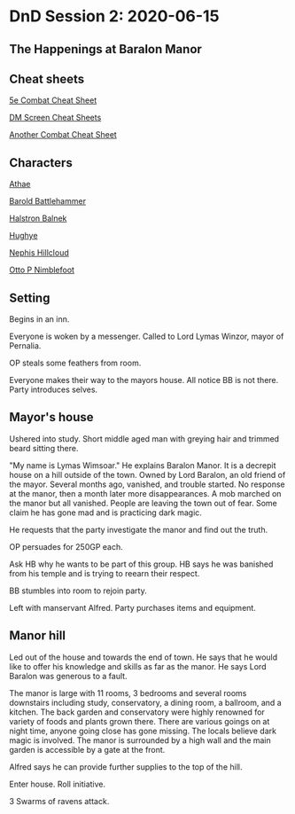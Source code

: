 # DnD Session 2: 2020-06-15
## The Happenings at Baralon Manor

## Cheat sheets

[5e Combat Cheat Sheet](https://github.com/ahumph/DnD-ISO/blob/master/5E%20Quick%20Reference%20Sheet%20v2.pdf)

[DM Screen Cheat Sheets](https://imgur.com/a/Dw9hp)

[Another Combat Cheat Sheet](https://i.redd.it/2esg4fs2c1541.png)

## Characters

[Athae](https://www.dndbeyond.com/characters/29656294)

[Barold Battlehammer](https://www.dndbeyond.com/characters/29656199)

[Halstron Balnek](https://www.dndbeyond.com/characters/29656273)

[Hughye](https://www.dndbeyond.com/characters/29656504)

[Nephis Hillcloud](https://www.dndbeyond.com/characters/29656304)

[Otto P Nimblefoot](https://www.dndbeyond.com/profile/ah309/characters/29371225)

## Setting

Begins in an inn.

Everyone is woken by a messenger. Called to Lord Lymas Winzor, mayor of Pernalia.

OP steals some feathers from room.

Everyone makes their way to the mayors house. All notice BB is not there. Party introduces selves.

## Mayor's house

Ushered into study. Short middle aged man with greying hair and trimmed beard sitting there.

"My name is Lymas Wimsoar." He explains Baralon Manor. It is a decrepit house on a hill outside of the town. Owned by Lord Baralon, an old friend of the mayor. Several months ago, vanished, and trouble started. No response at the manor, then a month later more disappearances. A mob marched on the manor but all vanished. People are leaving the town out of fear. Some claim he has gone mad and is practicing dark magic.

He requests that the party investigate the manor and find out the truth.

OP persuades for 250GP each.

Ask HB why he wants to be part of this group. HB says he was banished from his temple and is trying to reearn their respect.

BB stumbles into room to rejoin party.

Left with manservant Alfred. Party purchases items and equipment.

## Manor hill

Led out of the house and towards the end of town. He says that he would like to offer his knowledge and skills as far as the manor. He says Lord Baralon was generous to a fault.

The manor is large with 11 rooms, 3 bedrooms and several rooms downstairs including study, conservatory, a dining room, a ballroom, and a kitchen. The back garden and conservatory were highly renowned for variety of foods and plants grown there. There are various goings on at night time, anyone going close has gone missing. The locals believe dark magic is involved. The manor is surrounded by a high wall and the main garden is accessible by a gate at the front.

Alfred says he can provide further supplies to the top of the hill.

Enter house. Roll initiative.

3 Swarms of ravens attack.


